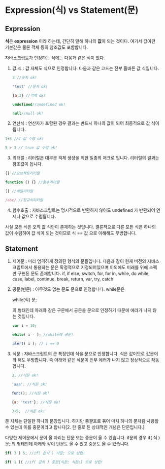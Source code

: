 # Expression(식) vs Statement(문)



## Expression

**식**은 **expression** 이라 하는데, 간단히 말해 하나의 **값**이 되는 것이다. 여기서 값이란 기본값은 물론 객체 등의 참조값도 포함합니다.

자바스크립트가 인정하는 식에는 다음과 같은 식이 있다.

1. 값 식 : 값 자체도 식으로 인정합니다. 다음과 같은 코드는 전부 올바른 값 식입니다.

   ```js
   3 //숫자 ok!
   ```

   ```js
   'test' //문자 ok!
   ```

   ```js
   {a:3} //객체 ok!
   ```

   ```js
   undefined//undefined ok!
   ```

   ```js
   null//null ok!
   ```

   


2. 연산식 : 연산자가 포함된 경우 결과는 반드시 하나의 값이 되어 최종적으로 값 식이 됩니다.

```js
1+3 //4 값 수렴 ok!

5 > 3 // true 값 수렴 ok!
```



3. 리터럴 : 리터럴은 대부분 객체 생성을 위한 일종의 매크로 입니다. 리터럴의 결과는 참조값이 됩니다.

```js
{} //오브젝트리터럴

function () {} //함수리터럴

[] //배열리터럴

/abc/ //정규식리터럴
```



4. 함수호출 : 자바스크립트는 명시적으로 반환하지 않아도 undefined 가 반환되어 언제나 값으로 수렴됩니다.

사실 모든 식은 오직 값 식만이 존재하는 것입니다. 결론적으로 다른 모든 식은 하나의 값이 수렴하여 값 식이 되는 것이므로 식 == 값 으로 이해해도 무방합니다.



## Statement

1. 제어문 : 미리 엄격하게 정의된 형식의 문들입니다. 다음과 같이 현재 버전의 자바스크립트에서 통용되는 문은 확정적으로 지정되어있으며 이외에도 미래를 위해 스펙만 구현된 문도 존재합니다.
   if, if else, switch, for, for in, while, do while, case, label, continue, break, return, var, try, catch

2. 공문(빈문) : 아무것도 없는 문도 문으로 인정합니다. while문은

   while(식) 문;

   의 형태인데 아래와 같은 구문에서 공문을 문으로 인정하기 때문에 에러가 나지 않는 것입니다.

   ```js
   var i = 10;
   
   while( i-- ); //while에 공문!
   
   alert( i ); // i == 0
   ```



3. 식문 : 자바스크립트의 큰 특징인데 식을 문으로 인정합니다. 식은 값이므로 값문이라 해도 무방합니다. 즉 아래와 같은 식문이 전부 에러가 나지 않고 정상적으로 작동합니다.

   
```js
   3; //식문 ok!

   'aaa'; //식문 ok!

   func(); //식문 ok!

   {a: 'test'}; //식문 ok!

   3+5;  //식문 ok!
```

문 자체는 단일한 하나의 문장입니다. 하지만 중괄호로 묶어 마치 하나의 문처럼 사용할 수 있는데 이를 중문이라고 합니다[2. 한 줄로 된 상대적인 개념은 단문입니다.]

다양한 제어문에서 문이 올 자리는 단문 또는 중문이 올 수 있습니다. if문의 경우 if( 식 ) 문; 의 형태인데 아래와 같이 단문도 올 수 있고 중문도 올 수 있습니다.

```js
if( 3 ) 5; //if( 값식 ) 식문; 으로 성립!

if( 1 ){ //if( 값식 ) 중문{식문; 식문;} 으로 성립!
```

